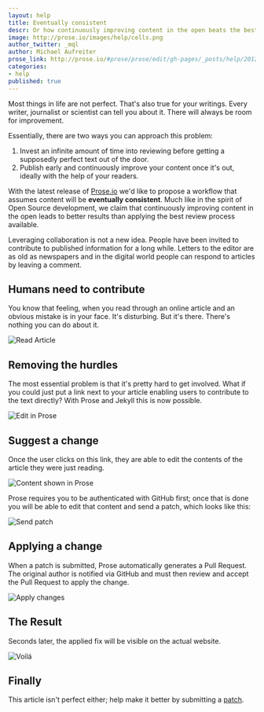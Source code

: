 ```yaml
---
layout: help
title: Eventually consistent
descr: Or how continuously improving content in the open beats the best review process.
image: http://prose.io/images/help/cells.png
author_twitter: _mql
author: Michael Aufreiter
prose_link: http://prose.io/#prose/prose/edit/gh-pages/_posts/help/2012-08-01-eventually-consistent.md
categories:
- help
published: true
---
```


Most things in life are not perfect. That's also true for your writings. Every writer, journalist or scientist can tell you about it. There will always be room for improvement.

Essentially, there are two ways you can approach this problem:

1. Invest an infinite amount of time into reviewing before getting a supposedly perfect text out of the door.
2. Publish early and continuously improve your content once it's out, ideally with the help of your readers.

With the latest release of [Prose.io](http://prose.io) we'd like to propose a workflow that assumes content will be **eventually consistent**. Much like in the spirit of Open Source development, we claim that continuously improving content in the open leads to better results than applying the best review process available.

Leveraging collaboration is not a new idea. People have been invited to contribute to published information for a long while. Letters to the editor are as old as newspapers and in the digital world people can respond to articles by leaving a comment.


## Humans need to contribute

You know that feeling, when you read through an online article and an obvious mistake is in your face. It's disturbing. But it's there. There's nothing you can do about it.

![Read Article](/images/screenshots/eventually-consistent/spotting-error.png)


## Removing the hurdles

The most essential problem is that it's pretty hard to get involved. What if you could just put a link next to your article enabling users to contribute to the text directly? With Prose and Jekyll this is now possible.

![Edit in Prose](/images/screenshots/eventually-consistent/edit-in-prose.png)


## Suggest a change

Once the user clicks on this link, they are able to edit the contents of the article they were just reading.

![Content shown in Prose](/images/screenshots/eventually-consistent/prose-document.png)

Prose requires you to be authenticated with GitHub first; once that is done you will be able to edit that content and send a patch, which looks like this:

![Send patch](/images/screenshots/eventually-consistent/send-patch.png)


## Applying a change

When a patch is submitted, Prose automatically generates a Pull Request.  The original author is notified via GitHub and must then review and accept the Pull Request to apply the change.

![Apply changes](/images/screenshots/eventually-consistent/apply-patch.png)

## The Result

Seconds later, the applied fix will be visible on the actual website.

![Voilá](/images/screenshots/eventually-consistent/updated-website.png)


## Finally

This article isn't perfect either; help make it better by submitting a [patch](http://prose.io/#prose/prose/edit/gh-pages/_posts/help/2012-08-01-eventually-consistent.md).